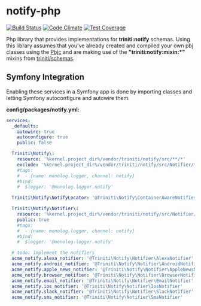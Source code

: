 notify-php
=============

[![Build Status](https://api.travis-ci.org/triniti/notify-php.svg)](https://travis-ci.org/triniti/notify-php)
[![Code Climate](https://codeclimate.com/github/triniti/notify-php/badges/gpa.svg)](https://codeclimate.com/github/triniti/notify-php)
[![Test Coverage](https://codeclimate.com/github/triniti/notify-php/badges/coverage.svg)](https://codeclimate.com/github/triniti/notify-php/coverage)

Php library that provides implementations for __triniti:notify__ schemas. Using this library assumes that you've already created and compiled your own pbj classes using the [Pbjc](https://github.com/gdbots/pbjc-php) and are making use of the __"triniti:notify:mixin:*"__ mixins from [triniti/schemas](https://github.com/triniti/schemas).


## Symfony Integration
Enabling these services in a Symfony app is done by importing classes and letting Symfony autoconfigure and autowire them.

__config/packages/notify.yml:__

```yaml
services:
  _defaults:
    autowire: true
    autoconfigure: true
    public: false

  Triniti\Notify\:
    resource: '%kernel.project_dir%/vendor/triniti/notify/src/**/*'
    exclude: '%kernel.project_dir%/vendor/triniti/notify/src/Notifier/*'
    #tags:
    #  - {name: monolog.logger, channel: notify}
    #bind:
    #  $logger: '@monolog.logger.notify'

  Triniti\Notify\NotifyLocator: '@Triniti\Notify\ContainerAwareNotifierLocator'

  Triniti\Notify\Notifier\:
    resource: '%kernel.project_dir%/vendor/triniti/notify/src/Notifier/*Notifier'
    public: true
    #tags:
    #  - {name: monolog.logger, channel: notify}
    #bind:
    #  $logger: '@monolog.logger.notify'

  # todo: implement the notifiers
  acme_notify.alexa_notifier: '@Triniti\Notify\Notifier\AlexaNotifier'
  acme_notify.android_notifier: '@Triniti\Notify\Notifier\AndroidNotifier'
  acme_notify.apple_news_notifier: '@Triniti\Notify\Notifier\AppleNewsNotifier'
  acme_notify.browser_notifier: '@Triniti\Notify\Notifier\BrowserNotifier'
  acme_notify.email_notifier: '@Triniti\Notify\Notifier\EmailNotifier'
  acme_notify.ios_notifier: '@Triniti\Notify\Notifier\IosNotifier'
  acme_notify.slack_notifier: '@Triniti\Notify\Notifier\SlackNotifier'
  acme_notify.sms_notifier: '@Triniti\Notify\Notifier\SmsNotifier'

```
